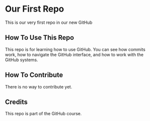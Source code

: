 # Our First Repo
This is our very first repo in our new GitHub

## How To Use This Repo
This repo is for learning how to use GitHub. You can see how commits work, how to navigate the GitHub interface, 
and how to work with the GitHub systems.

## How To Contribute
There is no way to contribute yet.

## Credits
This repo is part of the GitHub course.
